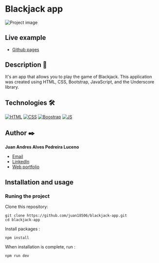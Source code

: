 # Blackjack app
![Project image](https://i.imgur.com/bMsYhX1.png)

## Live example
- [Github pages](https://juan18506.github.io/blackjack-app)

## Description 📑

It's an app that allows you to play the game of Blackjack. This application was created using HTML, CSS, Bootstrap, JavaScript, and the Underscore library.

## Technologies 🛠
[![HTML](https://img.shields.io/badge/HTML5-E34F26?style=for-the-badge&logo=html5&logoColor=white)](https://es.wikipedia.org/wiki/HTML5)
[![CSS](https://img.shields.io/badge/CSS3-1572B6?style=for-the-badge&logo=css3&logoColor=white)](https://es.wikipedia.org/wiki/CSS)
[![Boostrap](https://img.shields.io/badge/Bootstrap-6000AA?style=for-the-badge&logo=bootstrap&logoColor=white)](https://es.wikipedia.org/wiki/Bootstrap_(framework))
[![JS](https://img.shields.io/badge/JavaScript-F7DF1E?style=for-the-badge&logo=javascript&logoColor=black)](https://es.wikipedia.org/wiki/JavaScript)

## Author ✒️
**Juan Andres Alves Pedreira Luceno**

* [Email](mailto:alvespedreiralucenojuanandres@gmail.com)
* [LinkedIn](https://www.linkedin.com/in/juan-alves-pedreira/)
* [Web portfolio](https://juan18506.github.io/)

## Installation and usage

### Runing the project

Clone this repository:

```
git clone https://github.com/juan18506/blackjack-app.git
cd blackjack-app
```

Install packages :

```
npm install
```

When installation is complete, run :

```
npm run dev
```
  
